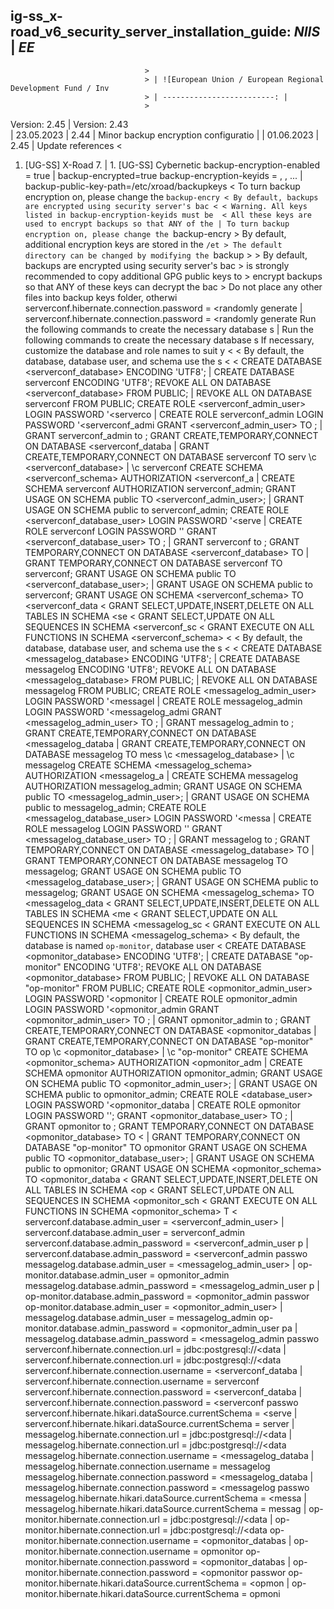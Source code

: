 ## ig-ss_x-road_v6_security_server_installation_guide: *NIIS* |	*EE*
							      >
							      >	| ![European Union / European Regional Development Fund / Inv
							      >	| -------------------------: |
							      >
Version: 2.45  						      |	Version: 2.43  
| 23.05.2023 | 2.44    | Minor backup encryption configuratio |
| 01.06.2023 | 2.45    | Update references                    <
1.  <a id="Ref_UG-SS" class="anchor"></a>\[UG-SS\] X-Road 7.  |	1.  <a id="Ref_UG-SS" class="anchor"></a>\[UG-SS\] Cybernetic
    backup-encryption-enabled = true			      |	    backup-encrypted=true
    backup-encryption-keyids = <keyid1>, <keyid2>, ...	      |	    backup-public-key-path=/etc/xroad/backupkeys
							      <
To turn backup encryption on, please change the `backup-encry <
By default, backups are encrypted using security server's bac <
							      <
Warning. All keys listed in backup-encryption-keyids must be  <
All these keys are used to encrypt backups so that ANY of the |	To turn backup encryption on, please change the `backup-encry
							      >	By default, additional encryption keys are stored in the `/et
							      >	The default directory can be changed by modifying the `backup
							      >
							      >	By default, backups are encrypted using security server's bac
							      >	is strongly recommended to copy additional GPG public keys to
							      >	encrypt backups so that ANY of these keys can decrypt the bac
							      >	Do not place any other files into backup keys folder, otherwi
serverconf.hibernate.connection.password = <randomly generate |	serverconf.hibernate.connection.password = <randomly generate
Run the following commands to create the necessary database s |	Run the following commands to create the necessary database s
If necessary, customize the database and role names to suit y <
							      <
By default, the database, database user, and schema use the s <
							      <
CREATE DATABASE <serverconf_database> ENCODING 'UTF8';	      |	CREATE DATABASE serverconf ENCODING 'UTF8';
REVOKE ALL ON DATABASE <serverconf_database> FROM PUBLIC;     |	REVOKE ALL ON DATABASE serverconf FROM PUBLIC;
CREATE ROLE <serverconf_admin_user> LOGIN PASSWORD '<serverco |	CREATE ROLE serverconf_admin LOGIN PASSWORD '<serverconf_admi
GRANT <serverconf_admin_user> TO <superuser>;		      |	GRANT serverconf_admin to <superuser>;
GRANT CREATE,TEMPORARY,CONNECT ON DATABASE <serverconf_databa |	GRANT CREATE,TEMPORARY,CONNECT ON DATABASE serverconf TO serv
\c <serverconf_database>				      |	\c serverconf
CREATE SCHEMA <serverconf_schema> AUTHORIZATION <serverconf_a |	CREATE SCHEMA serverconf AUTHORIZATION serverconf_admin;
GRANT USAGE ON SCHEMA public TO <serverconf_admin_user>;      |	GRANT USAGE ON SCHEMA public to serverconf_admin;
CREATE ROLE <serverconf_database_user> LOGIN PASSWORD '<serve |	CREATE ROLE serverconf LOGIN PASSWORD '<serverconf password>'
GRANT <serverconf_database_user> TO <superuser>;	      |	GRANT serverconf to <superuser>;
GRANT TEMPORARY,CONNECT ON DATABASE <serverconf_database> TO  |	GRANT TEMPORARY,CONNECT ON DATABASE serverconf TO serverconf;
GRANT USAGE ON SCHEMA public TO <serverconf_database_user>;   |	GRANT USAGE ON SCHEMA public to serverconf;
GRANT USAGE ON SCHEMA <serverconf_schema> TO <serverconf_data <
GRANT SELECT,UPDATE,INSERT,DELETE ON ALL TABLES IN SCHEMA <se <
GRANT SELECT,UPDATE ON ALL SEQUENCES IN SCHEMA <serverconf_sc <
GRANT EXECUTE ON ALL FUNCTIONS IN SCHEMA <serverconf_schema>  <
							      <
By default, the database, database user, and schema use the s <
							      <
CREATE DATABASE <messagelog_database> ENCODING 'UTF8';	      |	CREATE DATABASE messagelog ENCODING 'UTF8';
REVOKE ALL ON DATABASE <messagelog_database> FROM PUBLIC;     |	REVOKE ALL ON DATABASE messagelog FROM PUBLIC;
CREATE ROLE <messagelog_admin_user> LOGIN PASSWORD '<messagel |	CREATE ROLE messagelog_admin LOGIN PASSWORD '<messagelog_admi
GRANT <messagelog_admin_user> TO <superuser>;		      |	GRANT messagelog_admin to <superuser>;
GRANT CREATE,TEMPORARY,CONNECT ON DATABASE <messagelog_databa |	GRANT CREATE,TEMPORARY,CONNECT ON DATABASE messagelog TO mess
\c <messagelog_database>				      |	\c messagelog
CREATE SCHEMA <messagelog_schema> AUTHORIZATION <messagelog_a |	CREATE SCHEMA messagelog AUTHORIZATION messagelog_admin;
GRANT USAGE ON SCHEMA public TO <messagelog_admin_user>;      |	GRANT USAGE ON SCHEMA public to messagelog_admin;
CREATE ROLE <messagelog_database_user> LOGIN PASSWORD '<messa |	CREATE ROLE messagelog LOGIN PASSWORD '<messagelog password>'
GRANT <messagelog_database_user> TO <superuser>;	      |	GRANT messagelog to <superuser>;
GRANT TEMPORARY,CONNECT ON DATABASE <messagelog_database> TO  |	GRANT TEMPORARY,CONNECT ON DATABASE messagelog TO messagelog;
GRANT USAGE ON SCHEMA public TO <messagelog_database_user>;   |	GRANT USAGE ON SCHEMA public to messagelog;
GRANT USAGE ON SCHEMA <messagelog_schema> TO <messagelog_data <
GRANT SELECT,UPDATE,INSERT,DELETE ON ALL TABLES IN SCHEMA <me <
GRANT SELECT,UPDATE ON ALL SEQUENCES IN SCHEMA <messagelog_sc <
GRANT EXECUTE ON ALL FUNCTIONS IN SCHEMA <messagelog_schema>  <
By default, the database is named `op-monitor`, database user <
CREATE DATABASE <opmonitor_database> ENCODING 'UTF8';	      |	CREATE DATABASE "op-monitor" ENCODING 'UTF8';
REVOKE ALL ON DATABASE <opmonitor_database> FROM PUBLIC;      |	REVOKE ALL ON DATABASE "op-monitor" FROM PUBLIC;
CREATE ROLE <opmonitor_admin_user> LOGIN PASSWORD '<opmonitor |	CREATE ROLE opmonitor_admin LOGIN PASSWORD '<opmonitor_admin 
GRANT <opmonitor_admin_user> TO <superuser>;		      |	GRANT opmonitor_admin to <superuser>;
GRANT CREATE,TEMPORARY,CONNECT ON DATABASE <opmonitor_databas |	GRANT CREATE,TEMPORARY,CONNECT ON DATABASE "op-monitor" TO op
\c <opmonitor_database>					      |	\c "op-monitor"
CREATE SCHEMA <opmonitor_schema> AUTHORIZATION <opmonitor_adm |	CREATE SCHEMA opmonitor AUTHORIZATION opmonitor_admin;
GRANT USAGE ON SCHEMA public TO <opmonitor_admin_user>;	      |	GRANT USAGE ON SCHEMA public to opmonitor_admin;
CREATE ROLE <database_user> LOGIN PASSWORD '<opmonitor_databa |	CREATE ROLE opmonitor LOGIN PASSWORD '<opmonitor password>';
GRANT <opmonitor_database_user> TO <superuser>;		      |	GRANT opmonitor to <superuser>;
GRANT TEMPORARY,CONNECT ON DATABASE <opmonitor_database> TO < |	GRANT TEMPORARY,CONNECT ON DATABASE "op-monitor" TO opmonitor
GRANT USAGE ON SCHEMA public TO <opmonitor_database_user>;    |	GRANT USAGE ON SCHEMA public to opmonitor;
GRANT USAGE ON SCHEMA <opmonitor_schema> TO <opmonitor_databa <
GRANT SELECT,UPDATE,INSERT,DELETE ON ALL TABLES IN SCHEMA <op <
GRANT SELECT,UPDATE ON ALL SEQUENCES IN SCHEMA <opmonitor_sch <
GRANT EXECUTE ON ALL FUNCTIONS IN SCHEMA <opmonitor_schema> T <
serverconf.database.admin_user = <serverconf_admin_user>      |	serverconf.database.admin_user = serverconf_admin
serverconf.database.admin_password = <serverconf_admin_user p |	serverconf.database.admin_password = <serverconf_admin passwo
messagelog.database.admin_user = <messagelog_admin_user>      |	op-monitor.database.admin_user = opmonitor_admin
messagelog.database.admin_password = <messagelog_admin_user p |	op-monitor.database.admin_password = <opmonitor_admin passwor
op-monitor.database.admin_user = <opmonitor_admin_user>	      |	messagelog.database.admin_user = messagelog_admin
op-monitor.database.admin_password = <opmonitor_admin_user pa |	messagelog.database.admin_password = <messagelog_admin passwo
serverconf.hibernate.connection.url = jdbc:postgresql://<data |	serverconf.hibernate.connection.url = jdbc:postgresql://<data
serverconf.hibernate.connection.username = <serverconf_databa |	serverconf.hibernate.connection.username = serverconf
serverconf.hibernate.connection.password = <serverconf_databa |	serverconf.hibernate.connection.password = <serverconf passwo
serverconf.hibernate.hikari.dataSource.currentSchema = <serve |	serverconf.hibernate.hikari.dataSource.currentSchema = server
							      |
messagelog.hibernate.connection.url = jdbc:postgresql://<data |	messagelog.hibernate.connection.url = jdbc:postgresql://<data
messagelog.hibernate.connection.username = <messagelog_databa |	messagelog.hibernate.connection.username = messagelog
messagelog.hibernate.connection.password = <messagelog_databa |	messagelog.hibernate.connection.password = <messagelog passwo
messagelog.hibernate.hikari.dataSource.currentSchema = <messa |	messagelog.hibernate.hikari.dataSource.currentSchema = messag
							      |
op-monitor.hibernate.connection.url = jdbc:postgresql://<data |	op-monitor.hibernate.connection.url = jdbc:postgresql://<data
op-monitor.hibernate.connection.username = <opmonitor_databas |	op-monitor.hibernate.connection.username = opmonitor
op-monitor.hibernate.connection.password = <opmonitor_databas |	op-monitor.hibernate.connection.password = <opmonitor passwor
op-monitor.hibernate.hikari.dataSource.currentSchema = <opmon |	op-monitor.hibernate.hikari.dataSource.currentSchema = opmoni
